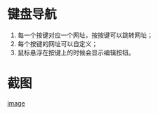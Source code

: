 # 键盘导航
1. 每一个按键对应一个网址，按按键可以跳转网址；
2. 每个按键的网址可以自定义；
3. 鼠标悬浮在按键上的时候会显示编辑按钮。
# 截图
[image](https://github.com/HongKongSun/keyboard_nav/blob/master/keyboard-nav-master/shot.PNG)
